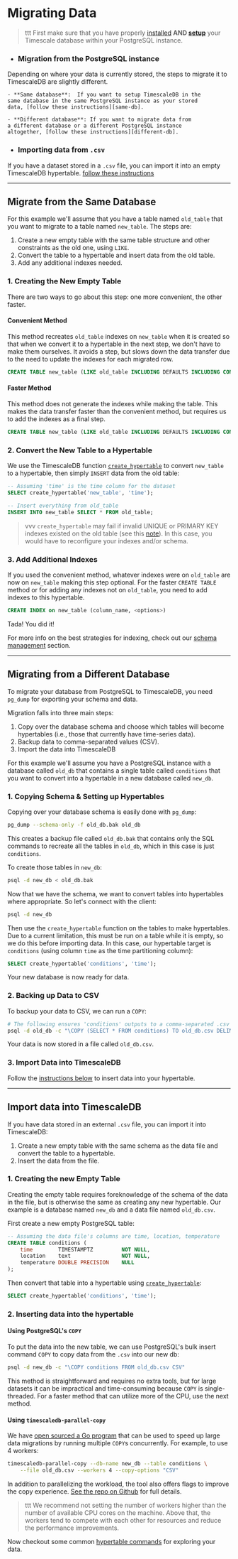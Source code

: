 # Migrating Data
>ttt First make sure that you have properly [installed][] **AND [setup][]** your Timescale database within your PostgreSQL instance.

- ### Migration from the PostgreSQL instance

Depending on where your data is currently stored,
the steps to migrate it to TimescaleDB are slightly different.

    - **Same database**:  If you want to setup TimescaleDB in the
    same database in the same PostgreSQL instance as your stored
    data, [follow these instructions][same-db].

    - **Different database**: If you want to migrate data from
    a different database or a different PostgreSQL instance
    altogether, [follow these instructions][different-db].

- ### Importing data from `.csv`

If you have a dataset stored in a `.csv` file, you can import it into an empty TimescaleDB hypertable. [follow these instructions][import-data]

---

## Migrate from the Same Database <a id="same-db"></a>

For this example we'll assume that you have a table named `old_table` that you
want to migrate to a table named `new_table`.  The steps are:

1. Create a new empty table with the same table structure and other constraints
as the old one, using `LIKE`.
1. Convert the table to a hypertable and insert data from the old table.
1. Add any additional indexes needed.

### 1. Creating the New Empty Table

There are two ways to go about this step: one more convenient, the other faster.

#### Convenient Method

This method recreates `old_table` indexes on `new_table` when it is created so that
when we convert it to a hypertable in the next step, we don't have to make them
ourselves.  It avoids a step, but slows down the data transfer due to the need to
update the indexes for each migrated row.

```sql
CREATE TABLE new_table (LIKE old_table INCLUDING DEFAULTS INCLUDING CONSTRAINTS INCLUDING INDEXES);
```

#### Faster Method

This method does not generate the indexes while making the table.  This makes the data
transfer faster than the convenient method, but requires us to add the indexes as a
final step.

```sql
CREATE TABLE new_table (LIKE old_table INCLUDING DEFAULTS INCLUDING CONSTRAINTS EXCLUDING INDEXES);
```

### 2. Convert the New Table to a Hypertable

We use the TimescaleDB function [`create_hypertable`][create_hypertable] to
convert `new_table` to a hypertable, then simply `INSERT` data from the old table:

```sql
-- Assuming 'time' is the time column for the dataset
SELECT create_hypertable('new_table', 'time');

-- Insert everything from old_table
INSERT INTO new_table SELECT * FROM old_table;
```

>vvv `create_hypertable` may fail if invalid UNIQUE or PRIMARY
KEY indexes existed on the old table (see
this [note][unique_indexes]).
In this case, you would have to reconfigure your indexes
and/or schema.

### 3. Add Additional Indexes

If you used the convenient method, whatever indexes were on `old_table` are now
on `new_table` making this step optional. For the faster `CREATE TABLE` method
or for adding any indexes not on `old_table`, you need to add indexes to
this hypertable.

```sql
CREATE INDEX on new_table (column_name, <options>)
```

Tada!  You did it!

For more info on the best strategies for indexing, check out
our [schema management][indexing] section.

---

## Migrating from a Different Database <a id="different-db"></a>

To migrate your database from PostgreSQL to TimescaleDB, you
need `pg_dump` for exporting your schema and data.

Migration falls into three main steps:

1. Copy over the database schema and choose which tables will become
hypertables (i.e., those that currently have time-series data).
1. Backup data to comma-separated values (CSV).
1. Import the data into TimescaleDB

For this example we'll assume you have a PostgreSQL instance with a database
called `old_db` that contains a single table called `conditions` that you want to
convert into a hypertable in a new database called `new_db`.

### 1. Copying Schema & Setting up Hypertables

Copying over your database schema is easily done with `pg_dump`:
```bash
pg_dump --schema-only -f old_db.bak old_db
```

This creates a backup file called `old_db.bak` that contains only the
SQL commands to recreate all the tables in `old_db`, which in this case
is just `conditions`.

To create those tables in `new_db`:
```bash
psql -d new_db < old_db.bak
```

Now that we have the schema, we want to convert tables into hypertables
where appropriate. So let's connect with the client:
```bash
psql -d new_db
```
Then use the `create_hypertable` function on the tables to make hypertables.
Due to a current limitation, this must be run on a table while it is empty, so
we do this before importing data.
In this case, our hypertable target is `conditions` (using
column `time` as the time partitioning column):
```sql
SELECT create_hypertable('conditions', 'time');
```

Your new database is now ready for data.

### 2. Backing up Data to CSV

To backup your data to CSV, we can run a `COPY`:

```bash
# The following ensures 'conditions' outputs to a comma-separated .csv file
psql -d old_db -c "\COPY (SELECT * FROM conditions) TO old_db.csv DELIMITER ',' CSV"
```

Your data is now stored in a file called `old_db.csv`.

### 3. Import Data into TimescaleDB

Follow the [instructions below][csv-import] to insert data into your hypertable.

---

## Import data into TimescaleDB <a id="import-data"></a>

If you have data stored in an external `.csv` file, you can import it into TimescaleDB:

1. Create a new empty table with the same schema as the data file and convert the table to a hypertable.
2.  Insert the data from the file.

### 1. Creating the new Empty Table

Creating the empty table requires foreknowledge of the schema of the data in the file, but is otherwise the same as creating any new hypertable.  Our example is a database named `new_db` and a data file named `old_db.csv`.

First create a new empty PostgreSQL table:

```sql
-- Assuming the data file's columns are time, location, temperature
CREATE TABLE conditions (
    time        TIMESTAMPTZ         NOT NULL,
    location    text                NOT NULL,
    temperature DOUBLE PRECISION    NULL
);
```

Then convert that table into a hypertable using [`create_hypertable`][create_hypertable]:

```sql
SELECT create_hypertable('conditions', 'time');
```

### 2. Inserting data into the hypertable <a id="csv-import"></a>

#### Using PostgreSQL's `COPY`

To put the data into the new table, we can use PostgreSQL's bulk insert
command `COPY` to copy data from the `.csv` into our new db:

```bash
psql -d new_db -c "\COPY conditions FROM old_db.csv CSV"
```

This method is straightforward and requires no extra tools, but for
large datasets it can be impractical and time-consuming because
`COPY` is single-threaded. For a faster method that can utilize more
of the CPU, use the next method.

#### Using `timescaledb-parallel-copy`

We have [open sourced a Go program][parallel importer] that can be
used to speed up large data migrations by running multiple `COPY`s
concurrently. For example, to use 4 workers:
```bash
timescaledb-parallel-copy --db-name new_db --table conditions \
    --file old_db.csv --workers 4 --copy-options "CSV"
```

In addition to parallelizing the workload, the tool also offers flags
to improve the copy experience. [See the repo on Github][parallel importer] for full details.

>ttt We recommend not setting the number of workers higher than
the number of available CPU cores on the machine.
Above that, the workers tend to compete with each other for
resources and reduce the performance improvements.

Now checkout some common [hypertable commands][] for exploring your data.

[installed]: /getting-started/installation
[setup]: /getting-started/setup
[same-db]: #same-db
[different-db]: #different-db
[import-data]: #import-data
[create_hypertable]: /api#create_hypertable
[unique_indexes]: /using-timescaledb/schema-management#unique_indexes
[indexing]: /using-timescaledb/schema-management#indexing
[csv-import]: #csv-import
[parallel importer]: https://github.com/timescale/timescaledb-parallel-copy
[hypertable commands]: /using-timescaledb/hypertables
